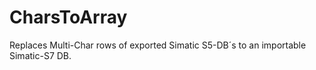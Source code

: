 # CharsToArray
Replaces Multi-Char rows of exported Simatic S5-DB´s to an importable Simatic-S7 DB.
